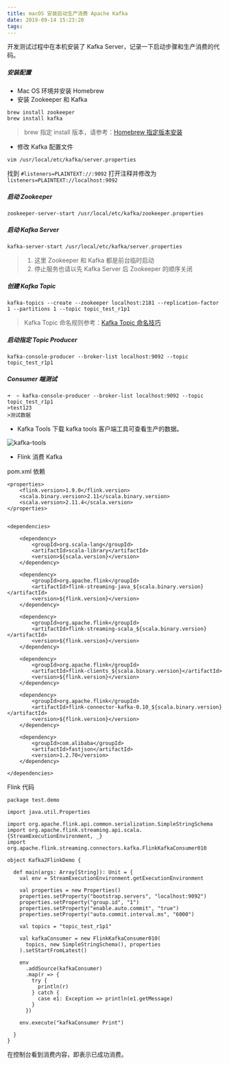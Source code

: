 ```yaml
---
title: macOS 安装启动生产消费 Apache Kafka
date: 2019-09-14 15:23:20
tags:
---
```


开发测试过程中在本机安装了 Kafka Server，记录一下启动步骤和生产消费的代码。

##### 安装配置

- Mac OS 环境并安装 Homebrew
- 安装 Zookeeper 和 Kafka
```
brew install zookeeper
brew install kafka
```

> brew 指定 install 版本，请参考：[Homebrew 指定版本安装](https://blog.timeline229.com/homebrew-set-software-elder-version/)

<!--more-->

- 修改 Kafka 配置文件
```
vim /usr/local/etc/kafka/server.properties
```
找到 `#listeners=PLAINTEXT://:9092`
打开注释并修改为 `listeners=PLAINTEXT://localhost:9092`

##### 启动 Zookeeper
```
zookeeper-server-start /usr/local/etc/kafka/zookeeper.properties
```

##### 启动 Kafka Server
```
kafka-server-start /usr/local/etc/kafka/server.properties
```

> 1. 这里 Zookeeper 和 Kafka 都是前台临时启动
> 2. 停止服务也请以先 Kafka Server 后 Zookeeper 的顺序关闭

##### 创建 Kafka Topic
```
kafka-topics --create --zookeeper localhost:2181 --replication-factor 1 --partitions 1 --topic topic_test_r1p1
```

> Kafka Topic 命名规则参考：[Kafka Topic 命名技巧](https://developer.aliyun.com/article/365588)

##### 启动指定 Topic Producer 
```
kafka-console-producer --broker-list localhost:9092 --topic topic_test_r1p1
```

##### Consumer 端测试
 
```
➜  ~ kafka-console-producer --broker-list localhost:9092 --topic topic_test_r1p1
>test123 
>测试数据
```

- Kafka Tools
下载 kafka tools 客户端工具可查看生产的数据。

![kafka-tools](https://timeline229-image.oss-cn-hangzhou.aliyuncs.com/macos-kafka-tutorial/Screen%20Shot%202020-09-14%20at%203.15.33%20PM.png)

- Flink 消费 Kafka

pom.xml 依赖
```
<properties>
    <flink.version>1.9.0</flink.version>
    <scala.binary.version>2.11</scala.binary.version>
    <scala.version>2.11.4</scala.version>
</properties>


<dependencies>

    <dependency>
        <groupId>org.scala-lang</groupId>
        <artifactId>scala-library</artifactId>
        <version>${scala.version}</version>
    </dependency>

    <dependency>
        <groupId>org.apache.flink</groupId>
        <artifactId>flink-streaming-java_${scala.binary.version}</artifactId>
        <version>${flink.version}</version>
    </dependency>

    <dependency>
        <groupId>org.apache.flink</groupId>
        <artifactId>flink-streaming-scala_${scala.binary.version}</artifactId>
        <version>${flink.version}</version>
    </dependency>

    <dependency>
        <groupId>org.apache.flink</groupId>
        <artifactId>flink-clients_${scala.binary.version}</artifactId>
        <version>${flink.version}</version>
    </dependency>

    <dependency>
        <groupId>org.apache.flink</groupId>
        <artifactId>flink-connector-kafka-0.10_${scala.binary.version}</artifactId>
        <version>${flink.version}</version>
    </dependency>

    <dependency>
        <groupId>com.alibaba</groupId>
        <artifactId>fastjson</artifactId>
        <version>1.2.70</version>
    </dependency>

</dependencies>
```

Flink 代码
```
package test.demo

import java.util.Properties

import org.apache.flink.api.common.serialization.SimpleStringSchema
import org.apache.flink.streaming.api.scala.{StreamExecutionEnvironment, _}
import org.apache.flink.streaming.connectors.kafka.FlinkKafkaConsumer010

object Kafka2FlinkDemo {

  def main(args: Array[String]): Unit = {
    val env = StreamExecutionEnvironment.getExecutionEnvironment

    val properties = new Properties()
    properties.setProperty("bootstrap.servers", "localhost:9092")
    properties.setProperty("group.id", "1")
    properties.setProperty("enable.auto.commit", "true")
    properties.setProperty("auto.commit.interval.ms", "6000")

    val topics = "topic_test_r1p1"

    val kafkaConsumer = new FlinkKafkaConsumer010(
      topics, new SimpleStringSchema(), properties
    ).setStartFromLatest()

    env
      .addSource(kafkaConsumer)
      .map(r => {
        try {
          println(r)
        } catch {
          case e1: Exception => println(e1.getMessage)
        }
      })

    env.execute("kafkaConsumer Print")

  }
}

```

在控制台看到消费内容，即表示已成功消费。